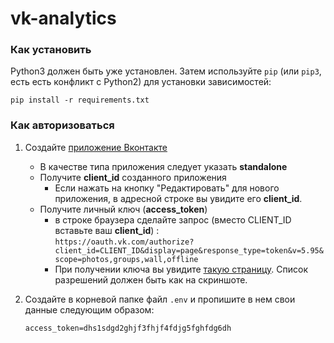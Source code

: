 # vk-analytics

### Как установить

Python3 должен быть уже установлен. 
Затем используйте `pip` (или `pip3`, есть есть конфликт с Python2) для установки зависимостей:
```
pip install -r requirements.txt
```


### Как авторизоваться

   
1. Создайте [приложение Вконтакте][3]
   * В качестве типа приложения следует указать __standalone__
   * Получите __client_id__ созданного приложения
       * Если нажать на кнопку "Редактировать" для нового приложения, в адресной строке вы увидите его __client_id__.
   * Получите личный ключ (__access_token__)
       * в строке браузера сделайте запрос (вместо CLIENT_ID вставьте ваш __client_id__) :  
       `https://oauth.vk.com/authorize?client_id=CLIENT_ID&display=page&response_type=token&v=5.95&scope=photos,groups,wall,offline` 
       * При получении ключа вы увидите [такую страницу][2]. Список разрешений должен быть как на скриншоте.
         
2. Создайте в корневой папке файл ```.env``` и пропишите в нем свои данные следующим образом:  
     ```
     access_token=dhs1sdgd2ghjf3fhjf4fdjg5fghfdg6dh
     ``` 
   
[2]: https://dvmn.org/media/filer_public/0b/cd/0bcd3fe4-8eb9-404c-9684-e34ec03662d7/test.png "Скриншот."   
[3]: https://vk.com/apps?act=manage "Мои приложения."